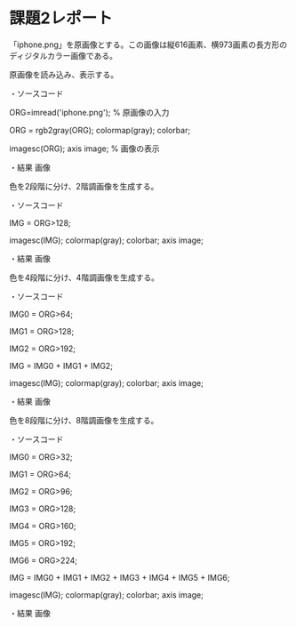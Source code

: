 # 課題2レポート

「iphone.png」を原画像とする。この画像は縦616画素、横973画素の長方形のディジタルカラー画像である。

原画像を読み込み、表示する。

・ソースコード

ORG=imread('iphone.png'); % 原画像の入力

ORG = rgb2gray(ORG); colormap(gray); colorbar;

imagesc(ORG); axis image; % 画像の表示

・結果
画像

色を2段階に分け、2階調画像を生成する。

・ソースコード

IMG = ORG>128;

imagesc(IMG); colormap(gray); colorbar;  axis image;

・結果
画像

色を4段階に分け、4階調画像を生成する。

・ソースコード

IMG0 = ORG>64;

IMG1 = ORG>128;

IMG2 = ORG>192;

IMG = IMG0 + IMG1 + IMG2;

imagesc(IMG); colormap(gray); colorbar;  axis image;

・結果
画像

色を8段階に分け、8階調画像を生成する。

・ソースコード

IMG0 = ORG>32;

IMG1 = ORG>64;

IMG2 = ORG>96;

IMG3 = ORG>128;

IMG4 = ORG>160;

IMG5 = ORG>192;

IMG6 = ORG>224;

IMG = IMG0 + IMG1 + IMG2 + IMG3 + IMG4 + IMG5 + IMG6;

imagesc(IMG); colormap(gray); colorbar;  axis image;

・結果
画像
